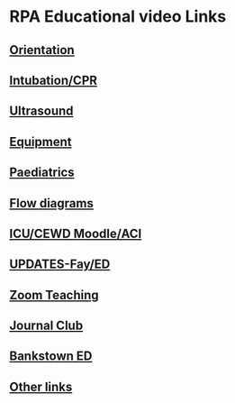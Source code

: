# RPA Educational video Links

## [Orientation](ppe.md)

## [Intubation/CPR](intubation.md)

## [Ultrasound](ultrasound.md)

## [Equipment](equipment.md)

## [Paediatrics](paediatrics.md)

## [Flow diagrams](flow.md)

## [ICU/CEWD Moodle/ACI](icu.md)

## [UPDATES-Fay/ED](prev-updates.md)

## [Zoom Teaching](zoom.md)

## [Journal Club](journal.md)

## [Bankstown ED](bnk.md)

## [Other links](other.md)


